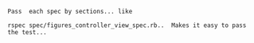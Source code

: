     Pass  each spec by sections... like

    rspec spec/figures_controller_view_spec.rb..  Makes it easy to pass the test...
